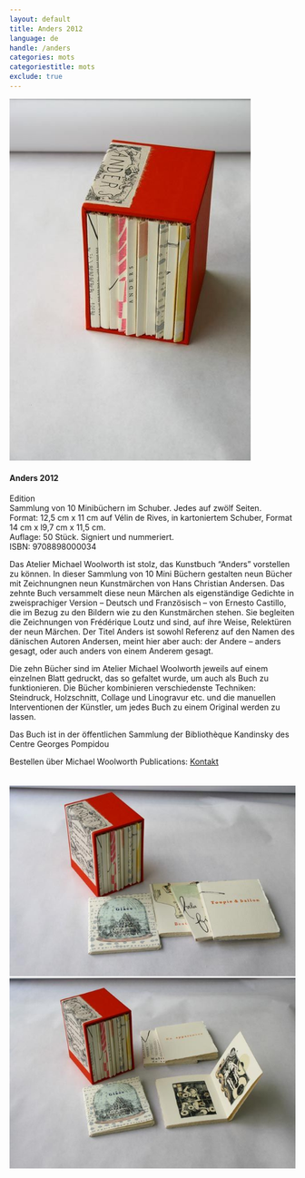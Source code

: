 ```yaml
---
layout: default
title: Anders 2012
language: de
handle: /anders
categories: mots
categoriestitle: mots
exclude: true
---
```


<a rel="lightbox" data-lightbox="example-1" href="/images/ANDERS-coffret-2_1.jpg" title="Anders Box"><img src="/images/ANDERS-coffret-2_1.jpg" alt="Anders Textbuch Cover" class="img-left"></a>
#### Anders 2012  
  
Edition  
Sammlung von 10 Minibüchern im Schuber. Jedes auf zwölf Seiten.  
Format: 12,5 cm x 11 cm auf Vélin de Rives, in kartoniertem Schuber, Format 14 cm x l9,7 cm x 11,5 cm.  
Auflage: 50 Stück. Signiert und nummeriert.  
ISBN: 9708898000034  
  
Das Atelier Michael Woolworth ist stolz, das Kunstbuch “Anders” vorstellen zu können. In dieser Sammlung von 10 Mini Büchern gestalten neun Bücher mit Zeichnungnen neun Kunstmärchen von Hans Christian Andersen. Das zehnte Buch versammelt diese neun Märchen als eigenständige Gedichte in zweisprachiger Version – Deutsch und Französisch –  von Ernesto Castillo, die im Bezug zu den Bildern wie zu den Kunstmärchen stehen. Sie begleiten die Zeichnungen von Frédérique Loutz und sind, auf ihre Weise, Relektüren der neun Märchen. Der Titel Anders ist sowohl Referenz auf den Namen des dänischen Autoren Andersen, meint hier aber auch: der Andere – anders gesagt, oder auch anders von einem Anderem gesagt.  
  
Die zehn Bücher sind im Atelier Michael Woolworth jeweils auf einem einzelnen Blatt gedruckt, das so gefaltet wurde, um auch als Buch zu funktionieren. Die Bücher kombinieren verschiedenste Techniken: Steindruck, Holzschnitt, Collage und Linogravur etc. und die manuellen Interventionen der Künstler, um jedes Buch zu einem Original werden zu lassen.  
  
Das Buch ist in der öffentlichen Sammlung der Bibliothèque Kandinsky des Centre Georges Pompidou  
  
Bestellen über Michael Woolworth Publications: <a href="http://www.michaelwoolworth.com/contact" target="_blank">Kontakt</a>  
<br style="clear:both" />
<br style="clear:both" />
<a rel="lightbox" data-lightbox="example-1" href="/images/ANDERS-coffret-3_1.jpg" title="Anders Box 3"><img src="/images/ANDERS-coffret-3_1.jpg" alt="Anders Box 1" class="img-left2"></a>
<a rel="lightbox" data-lightbox="example-1" href="/images/ANDERS-coffret-4_1.jpg" title="Anders Box 4"><img src="/images/ANDERS-coffret-4_1.jpg" alt="Anders Box 4" class="img-right2"></a>
<br style="clear:both" />
<br style="clear:both" />


